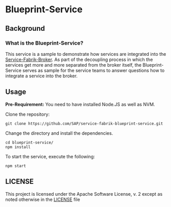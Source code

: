 Blueprint-Service
=======================

Background
----------

### What is the Blueprint-Service?

This service is a sample to demonstrate how services are integrated into the [Service-Fabrik-Broker](https://github.com/SAP/service-fabrik-broker).
As part of the decoupling process in which the services get more and more separated from the broker itself, the Blueprint-Service serves as sample for the service teams to answer questions how to integrate a service into the broker.

 

Usage
-----

**Pre-Requirement:** You need to have installed Node.JS as well as NVM.

Clone the repository:

```
git clone https://github.com/SAP/service-fabrik-blueprint-service.git
```

Change the directory and install the dependencies. 

```
cd blueprint-service/
npm install
```

To start the service, execute the following:

```
npm start

```

## LICENSE

This project is licensed under the Apache Software License, v. 2 except as noted otherwise in the [LICENSE](LICENSE) file

